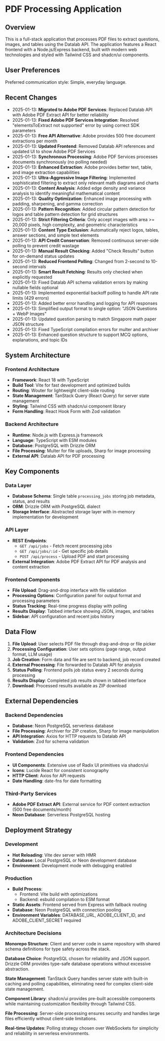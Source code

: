 # PDF Processing Application

## Overview

This is a full-stack application that processes PDF files to extract questions, images, and tables using the Datalab API. The application features a React frontend with a Node.js/Express backend, built with modern web technologies and styled with Tailwind CSS and shadcn/ui components.

## User Preferences

Preferred communication style: Simple, everyday language.

## Recent Changes

- 2025-01-13: **Migrated to Adobe PDF Services**: Replaced Datalab API with Adobe PDF Extract API for better reliability
- 2025-01-13: **Fixed Adobe PDF Services Integration**: Resolved "elementsToExtract not supported" error by using correct SDK parameters
- 2025-01-13: **Free API Alternative**: Adobe provides 500 free document extractions per month
- 2025-01-13: **Updated Frontend**: Removed Datalab API references and updated UI to show Adobe PDF Services
- 2025-01-13: **Synchronous Processing**: Adobe PDF Services processes documents synchronously (no polling needed)
- 2025-01-13: **Enhanced Extraction**: Adobe provides better text, table, and image extraction capabilities
- 2025-01-13: **Ultra-Aggressive Image Filtering**: Implemented sophisticated filtering to extract only relevant math diagrams and charts
- 2025-01-13: **Content Analysis**: Added edge density and variance analysis to identify meaningful mathematical content
- 2025-01-13: **Quality Optimization**: Enhanced image processing with padding, sharpening, and gamma correction
- 2025-01-13: **Pattern Recognition**: Added circular pattern detection for logos and table pattern detection for grid structures
- 2025-01-13: **Strict Filtering Criteria**: Only accept images with area >= 20,000 pixels, high complexity, and geometric characteristics
- 2025-01-13: **Content Type Exclusion**: Automatically reject logos, tables, answer sections, and simple text elements
- 2025-01-13: **API Credit Conservation**: Removed continuous server-side polling to prevent credit wastage
- 2025-01-13: **Manual Result Checking**: Added "Check Results" button for on-demand status updates
- 2025-01-13: **Reduced Frontend Polling**: Changed from 2-second to 10-second intervals
- 2025-01-13: **Smart Result Fetching**: Results only checked when explicitly requested
- 2025-01-13: Fixed Datalab API schema validation errors by making nullable fields optional
- 2025-01-13: Implemented exponential backoff polling to handle API rate limits (429 errors)
- 2025-01-13: Added better error handling and logging for API responses
- 2025-01-13: Simplified output format to single option: "JSON Questions + WebP Images"
- 2025-01-13: Updated question parsing to match Singapore math paper JSON structure
- 2025-01-13: Fixed TypeScript compilation errors for multer and archiver
- 2025-01-13: Enhanced question structure to support MCQ options, explanations, and topic IDs

## System Architecture

### Frontend Architecture
- **Framework**: React 18 with TypeScript
- **Build Tool**: Vite for fast development and optimized builds
- **Routing**: Wouter for lightweight client-side routing
- **State Management**: TanStack Query (React Query) for server state management
- **Styling**: Tailwind CSS with shadcn/ui component library
- **Form Handling**: React Hook Form with Zod validation

### Backend Architecture
- **Runtime**: Node.js with Express.js framework
- **Language**: TypeScript with ESM modules
- **Database**: PostgreSQL with Drizzle ORM
- **File Processing**: Multer for file uploads, Sharp for image processing
- **External API**: Datalab API for PDF processing

## Key Components

### Data Layer
- **Database Schema**: Single table `processing_jobs` storing job metadata, status, and results
- **ORM**: Drizzle ORM with PostgreSQL dialect
- **Storage Interface**: Abstracted storage layer with in-memory implementation for development

### API Layer
- **REST Endpoints**: 
  - `GET /api/jobs` - Fetch recent processing jobs
  - `GET /api/jobs/:id` - Get specific job details
  - `POST /api/process` - Upload PDF and start processing
- **External Integration**: Adobe PDF Extract API for PDF analysis and content extraction

### Frontend Components
- **File Upload**: Drag-and-drop interface with file validation
- **Processing Options**: Configuration panel for output format and processing parameters
- **Status Tracking**: Real-time progress display with polling
- **Results Display**: Tabbed interface showing JSON, images, and tables
- **Sidebar**: API configuration and recent jobs history

## Data Flow

1. **File Upload**: User selects PDF file through drag-and-drop or file picker
2. **Processing Configuration**: User sets options (page range, output format, LLM usage)
3. **Job Creation**: Form data and file are sent to backend, job record created
4. **External Processing**: File forwarded to Datalab API for analysis
5. **Status Polling**: Frontend polls job status every 2 seconds during processing
6. **Results Display**: Completed job results shown in tabbed interface
7. **Download**: Processed results available as ZIP download

## External Dependencies

### Backend Dependencies
- **Database**: Neon PostgreSQL serverless database
- **File Processing**: Archiver for ZIP creation, Sharp for image manipulation
- **API Integration**: Axios for HTTP requests to Datalab API
- **Validation**: Zod for schema validation

### Frontend Dependencies
- **UI Components**: Extensive use of Radix UI primitives via shadcn/ui
- **Icons**: Lucide React for consistent iconography
- **HTTP Client**: Axios for API requests
- **Date Handling**: date-fns for date formatting

### Third-Party Services
- **Adobe PDF Extract API**: External service for PDF content extraction (500 free documents/month)
- **Neon Database**: Serverless PostgreSQL hosting

## Deployment Strategy

### Development
- **Hot Reloading**: Vite dev server with HMR
- **Database**: Local PostgreSQL or Neon development database
- **Environment**: Development mode with debugging enabled

### Production
- **Build Process**: 
  - Frontend: Vite build with optimizations
  - Backend: esbuild compilation to ESM format
- **Static Assets**: Frontend served from Express with fallback routing
- **Database**: Neon PostgreSQL with connection pooling
- **Environment Variables**: DATABASE_URL, ADOBE_CLIENT_ID, and ADOBE_CLIENT_SECRET required

### Architecture Decisions

**Monorepo Structure**: Client and server code in same repository with shared schema definitions for type safety across the stack.

**Database Choice**: PostgreSQL chosen for reliability and JSON support. Drizzle ORM provides type-safe database operations without excessive abstraction.

**State Management**: TanStack Query handles server state with built-in caching and polling capabilities, eliminating need for complex client-side state management.

**Component Library**: shadcn/ui provides pre-built accessible components while maintaining customization flexibility through Tailwind CSS.

**File Processing**: Server-side processing ensures security and handles large files efficiently without client-side limitations.

**Real-time Updates**: Polling strategy chosen over WebSockets for simplicity and reliability in serverless environments.